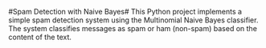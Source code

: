 #Spam Detection with Naive Bayes#
This Python project implements a simple spam detection system using the Multinomial Naive Bayes classifier. 
The system classifies messages as spam or ham (non-spam) based on the content of the text.
